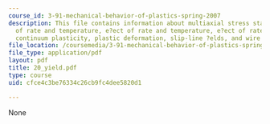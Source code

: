 ```yaml
---
course_id: 3-91-mechanical-behavior-of-plastics-spring-2007
description: This file contains information about multiaxial stress states, e?ect
  of rate and temperature, e?ect of rate and temperature, e?ect of rate and temperature,
  continuum plasticity, plastic deformation, slip-line ?elds, and wire drawing.
file_location: /coursemedia/3-91-mechanical-behavior-of-plastics-spring-2007/cfce4c3be76334c26cb9fc4dee5820d1_20_yield.pdf
file_type: application/pdf
layout: pdf
title: 20_yield.pdf
type: course
uid: cfce4c3be76334c26cb9fc4dee5820d1

---
```

None